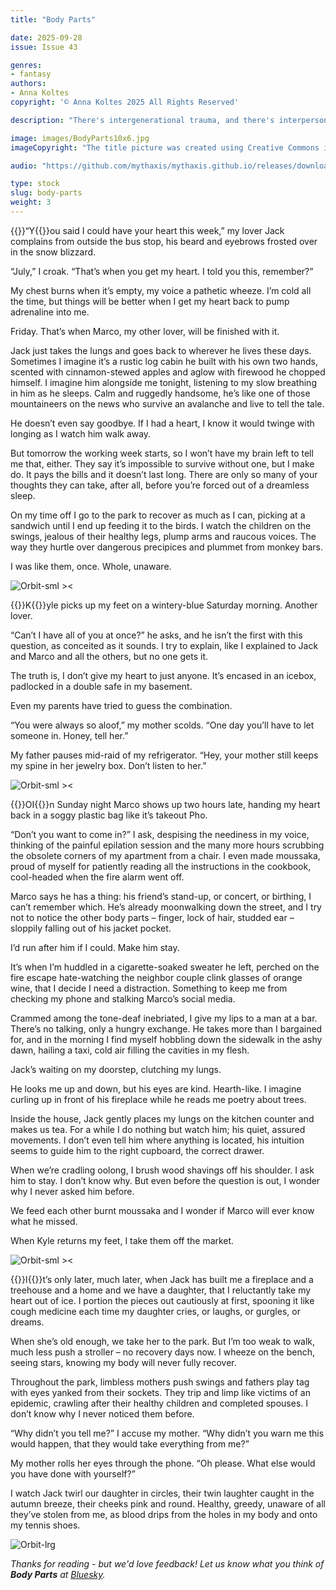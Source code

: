 ```yaml
---
title: "Body Parts"

date: 2025-09-28
issue: Issue 43

genres:
- fantasy
authors:
- Anna Koltes
copyright: '© Anna Koltes 2025 All Rights Reserved'

description: "There's intergenerational trauma, and there's interpersonal trauma as well. Anna Koltes's story manifests the agony of relationships right there in the flesh, the kind of metaphor you feel like a missing limb. Doesn't you find it seems like you just give and give and give, while others only take?"

image: images/BodyParts10x6.jpg
imageCopyright: "The title picture was created using Creative Commons images by [Vitaly Gorbachev](https://www.pexels.com/photo/silhouette-of-woman-dancing-on-street-12657054/) and [cottonbro studio](https://www.pexels.com/photo/silhouette-of-a-woman-standing-near-the-window-8862280/) - many thanks!"

audio: "https://github.com/mythaxis/mythaxis.github.io/releases/download/i43/3.Body.Parts.mp3"

type: stock
slug: body-parts
weight: 3
---
```


{{<glyph>}}“Y{{</glyph>}}ou said I could have your heart this week,” my lover Jack complains from outside the bus stop, his beard and eyebrows frosted over in the snow blizzard.

“July,” I croak. “That’s when you get my heart. I told you this, remember?”

My chest burns when it’s empty, my voice a pathetic wheeze. I’m cold all the time, but things will be better when I get my heart back to pump adrenaline into me.

Friday. That’s when Marco, my other lover, will be finished with it.

Jack just takes the lungs and goes back to wherever he lives these days. Sometimes I imagine it’s a rustic log cabin he built with his own two hands, scented with cinnamon-stewed apples and aglow with firewood he chopped himself. I imagine him alongside me tonight, listening to my slow breathing in him as he sleeps. Calm and ruggedly handsome, he’s like one of those mountaineers on the news who survive an avalanche and live to tell the tale.

He doesn’t even say goodbye. If I had a heart, I know it would twinge with longing as I watch him walk away.

But tomorrow the working week starts, so I won’t have my brain left to tell me that, either. They say it’s impossible to survive without one, but I make do. It pays the bills and it doesn’t last long. There are only so many of your thoughts they can take, after all, before you’re forced out of a dreamless sleep.

On my time off I go to the park to recover as much as I can, picking at a sandwich until I end up feeding it to the birds. I watch the children on the swings, jealous of their healthy legs, plump arms and raucous voices. The way they hurtle over dangerous precipices and plummet from monkey bars.

I was like them, once. Whole, unaware.

![Orbit-sml ><](images/Orbit.svg)

{{<glyph>}}K{{</glyph>}}yle picks up my feet on a wintery-blue Saturday morning. Another lover.

“Can’t I have all of you at once?” he asks, and he isn’t the first with this question, as conceited as it sounds. I try to explain, like I explained to Jack and Marco and all the others, but no one gets it.

The truth is, I don’t give my heart to just anyone. It’s encased in an icebox, padlocked in a double safe in my basement.

Even my parents have tried to guess the combination.

“You were always so aloof,” my mother scolds. “One day you’ll have to let someone in. Honey, tell her.”

My father pauses mid-raid of my refrigerator. “Hey, your mother still keeps my spine in her jewelry box. Don’t listen to her.”

![Orbit-sml ><](images/Orbit.svg)

{{<glyph>}}OI{{</glyph>}}n Sunday night Marco shows up two hours late, handing my heart back in a soggy plastic bag like it’s takeout Pho.

“Don’t you want to come in?” I ask, despising the neediness in my voice, thinking of the painful epilation session and the many more hours scrubbing the obsolete corners of my apartment from a chair. I even made moussaka, proud of myself for patiently reading all the instructions in the cookbook, cool-headed when the fire alarm went off.

Marco says he has a thing: his friend’s stand-up, or concert, or birthing, I can’t remember which. He’s already moonwalking down the street, and I try not to notice the other body parts – finger, lock of hair, studded ear – sloppily falling out of his jacket pocket.

I’d run after him if I could. Make him stay. 

It’s when I’m huddled in a cigarette-soaked sweater he left, perched on the fire escape hate-watching the neighbor couple clink glasses of orange wine, that I decide I need a distraction. Something to keep me from checking my phone and stalking Marco’s social media.

Crammed among the tone-deaf inebriated, I give my lips to a man at a bar. There’s no talking, only a hungry exchange. He takes more than I bargained for, and in the morning I find myself hobbling down the sidewalk in the ashy dawn, hailing a taxi, cold air filling the cavities in my flesh.

Jack’s waiting on my doorstep, clutching my lungs.

He looks me up and down, but his eyes are kind. Hearth-like. I imagine curling up in front of his fireplace while he reads me poetry about trees.

Inside the house, Jack gently places my lungs on the kitchen counter and makes us tea. For a while I do nothing but watch him; his quiet, assured movements. I don’t even tell him where anything is located, his intuition seems to guide him to the right cupboard, the correct drawer.

When we’re cradling oolong, I brush wood shavings off his shoulder. I ask him to stay. I don’t know why. But even before the question is out, I wonder why I never asked him before.

We feed each other burnt moussaka and I wonder if Marco will ever know what he missed.

When Kyle returns my feet, I take them off the market.

![Orbit-sml ><](images/Orbit.svg)

{{<glyph>}}I{{</glyph>}}t’s only later, much later, when Jack has built me a fireplace and a treehouse and a home and we have a daughter, that I reluctantly take my heart out of ice. I portion the pieces out cautiously at first, spooning it like cough medicine each time my daughter cries, or laughs, or gurgles, or dreams.

When she’s old enough, we take her to the park. But I’m too weak to walk, much less push a stroller – no recovery days now. I wheeze on the bench, seeing stars, knowing my body will never fully recover.

Throughout the park, limbless mothers push swings and fathers play tag with eyes yanked from their sockets. They trip and limp like victims of an epidemic, crawling after their healthy children and completed spouses. I don’t know why I never noticed them before.

“Why didn’t you tell me?” I accuse my mother. “Why didn’t you warn me this would happen, that they would take everything from me?”

My mother rolls her eyes through the phone. “Oh please. What else would you have done with yourself?”

I watch Jack twirl our daughter in circles, their twin laughter caught in the autumn breeze, their cheeks pink and round. Healthy, greedy, unaware of all they’ve stolen from me, as blood drips from the holes in my body and onto my tennis shoes.

![Orbit-lrg](images/Orbit.svg)

*Thanks for reading - but we'd love feedback! Let us know what you think of **Body Parts** at [Bluesky](https://bsky.app/profile/mythaxis.bsky.social).*
